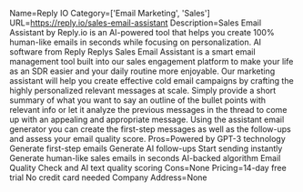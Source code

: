 Name=Reply IO
Category=['Email Marketing', 'Sales']
URL=https://reply.io/sales-email-assistant
Description=Sales Email Assistant by Reply.io is an AI-powered tool that helps you create 100% human-like emails in seconds while focusing on personalization. AI software from Reply Replys Sales Email Assistant is a smart email management tool built into our sales engagement platform to make your life as an SDR easier and your daily routine more enjoyable. Our marketing assistant will help you create effective cold email campaigns by crafting the highly personalized relevant messages at scale. Simply provide a short summary of what you want to say an outline of the bullet points with relevant info or let it analyze the previous messages in the thread to come up with an appealing and appropriate message. Using the assistant email generator you can create the first-step messages as well as the follow-ups and assess your email quality score.
Pros=Powered by GPT-3 technology Generate first-step emails Generate AI follow-ups Start sending instantly Generate human-like sales emails in seconds AI-backed algorithm Email Quality Check and AI text quality scoring
Cons=None
Pricing=14-day free trial No credit card needed
Company Address=None
